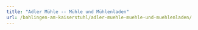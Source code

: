 ```yaml
---
title: "Adler Mühle -- Mühle und Mühlenladen"
url: /bahlingen-am-kaiserstuhl/adler-muehle-muehle-und-muehlenladen/
---
```

